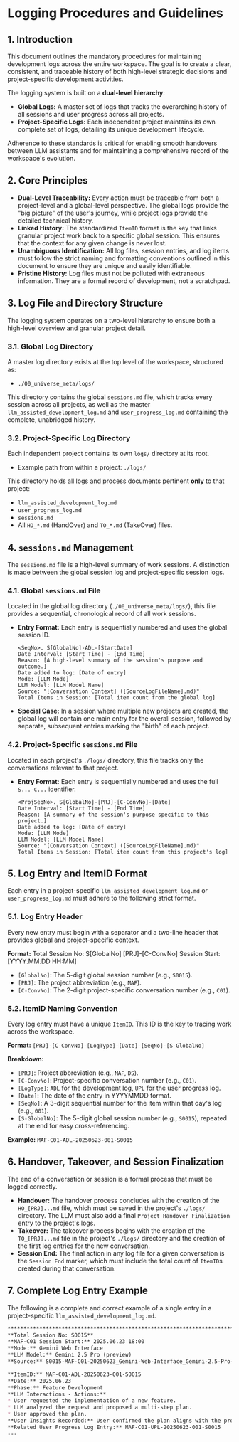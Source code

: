 # Logging Procedures and Guidelines

## 1. Introduction

This document outlines the mandatory procedures for maintaining development logs across the entire workspace. The goal is to create a clear, consistent, and traceable history of both high-level strategic decisions and project-specific development activities.

The logging system is built on a **dual-level hierarchy**:
* **Global Logs:** A master set of logs that tracks the overarching history of all sessions and user progress across all projects.
* **Project-Specific Logs:** Each independent project maintains its own complete set of logs, detailing its unique development lifecycle.

Adherence to these standards is critical for enabling smooth handovers between LLM assistants and for maintaining a comprehensive record of the workspace's evolution.

## 2. Core Principles

* **Dual-Level Traceability:** Every action must be traceable from both a project-level and a global-level perspective. The global logs provide the "big picture" of the user's journey, while project logs provide the detailed technical history.
* **Linked History:** The standardized `ItemID` format is the key that links granular project work back to a specific global session. This ensures that the context for any given change is never lost.
* **Unambiguous Identification:** All log files, session entries, and log items must follow the strict naming and formatting conventions outlined in this document to ensure they are unique and easily identifiable.
* **Pristine History:** Log files must not be polluted with extraneous information. They are a formal record of development, not a scratchpad.

## 3. Log File and Directory Structure

The logging system operates on a two-level hierarchy to ensure both a high-level overview and granular project detail.

### 3.1. Global Log Directory

A master log directory exists at the top level of the workspace, structured as:
* `./00_universe_meta/logs/`

This directory contains the global `sessions.md` file, which tracks every session across all projects, as well as the master `llm_assisted_development_log.md` and `user_progress_log.md` containing the complete, unabridged history.

### 3.2. Project-Specific Log Directory

Each independent project contains its own `logs/` directory at its root.
* Example path from within a project: `./logs/`

This directory holds all logs and process documents pertinent **only** to that project:
* `llm_assisted_development_log.md`
* `user_progress_log.md`
* `sessions.md`
* All `HO_*.md` (HandOver) and `TO_*.md` (TakeOver) files.

## 4. `sessions.md` Management

The `sessions.md` file is a high-level summary of work sessions. A distinction is made between the global session log and project-specific session logs.

### 4.1. Global `sessions.md` File

Located in the global log directory (`./00_universe_meta/logs/`), this file provides a sequential, chronological record of all work sessions.
* **Entry Format:** Each entry is sequentially numbered and uses the global session ID.
    ```
    <SeqNo>. S[GlobalNo]-ADL-[StartDate]
    Date Interval: [Start Time] - [End Time]
    Reason: [A high-level summary of the session's purpose and outcome.]
    Date added to log: [Date of entry]
    Mode: [LLM Mode]
    LLM Model: [LLM Model Name]
    Source: "[Conversation Context] ([SourceLogFileName].md)"
    Total Items in Session: [Total item count from the global log]
    ```
* **Special Case:** In a session where multiple new projects are created, the global log will contain one main entry for the overall session, followed by separate, subsequent entries marking the "birth" of each project.

### 4.2. Project-Specific `sessions.md` File

Located in each project's `./logs/` directory, this file tracks only the conversations relevant to that project.
* **Entry Format:** Each entry is sequentially numbered and uses the full `S...-C...` identifier.
    ```
    <ProjSeqNo>. S[GlobalNo]-[PRJ]-[C-ConvNo]-[Date]
    Date Interval: [Start Time] - [End Time]
    Reason: [A summary of the session's purpose specific to this project.]
    Date added to log: [Date of entry]
    Mode: [LLM Mode]
    LLM Model: [LLM Model Name]
    Source: "[Conversation Context] ([SourceLogFileName].md)"
    Total Items in Session: [Total item count from this project's log]
    ```

## 5. Log Entry and ItemID Format

Each entry in a project-specific `llm_assisted_development_log.md` or `user_progress_log.md` must adhere to the following strict format.

### 5.1. Log Entry Header

Every new entry must begin with a separator and a two-line header that provides global and project-specific context.

**Format:**
Total Session No: S[GlobalNo]
[PRJ]-[C-ConvNo] Session Start: [YYYY.MM.DD HH:MM]
* `[GlobalNo]`: The 5-digit global session number (e.g., `S0015`).
* `[PRJ]`: The project abbreviation (e.g., `MAF`).
* `[C-ConvNo]`: The 2-digit project-specific conversation number (e.g., `C01`).

### 5.2. ItemID Naming Convention

Every log entry must have a unique `ItemID`. This ID is the key to tracing work across the workspace.

**Format:** `[PRJ]-[C-ConvNo]-[LogType]-[Date]-[SeqNo]-[S-GlobalNo]`

**Breakdown:**
* `[PRJ]`: Project abbreviation (e.g., `MAF`, `DS`).
* `[C-ConvNo]`: Project-specific conversation number (e.g., `C01`).
* `[LogType]`: `ADL` for the development log, `UPL` for the user progress log.
* `[Date]`: The date of the entry in YYYYMMDD format.
* `[SeqNo]`: A 3-digit sequential number for the item within that day's log (e.g., `001`).
* `[S-GlobalNo]`: The 5-digit global session number (e.g., `S0015`), repeated at the end for easy cross-referencing.

**Example:** `MAF-C01-ADL-20250623-001-S0015`

## 6. Handover, Takeover, and Session Finalization

The end of a conversation or session is a formal process that must be logged correctly.

* **Handover:** The handover process concludes with the creation of the `HO_[PRJ]...md` file, which must be saved in the project's `./logs/` directory. The LLM must also add a final `Project Handover Finalization` entry to the project's logs.
* **Takeover:** The takeover process begins with the creation of the `TO_[PRJ]...md` file in the project's `./logs/` directory and the creation of the first log entries for the new conversation.
* **Session End:** The final action in any log file for a given conversation is the `Session End` marker, which must include the total count of `ItemID`s created during that conversation.

## 7. Complete Log Entry Example

The following is a complete and correct example of a single entry in a project-specific `llm_assisted_development_log.md`.

```markdown
********************************************************************************
**Total Session No: S0015**
**MAF-C01 Session Start:** 2025.06.23 18:00
**Mode:** Gemini Web Interface
**LLM Model:** Gemini 2.5 Pro (preview)
**Source:** S0015-MAF-C01-20250623_Gemini-Web-Interface_Gemini-2.5-Pro-preview.md

**ItemID:** MAF-C01-ADL-20250623-001-S0015
**Date:** 2025.06.23
**Phase:** Feature Development
**LLM Interactions - Actions:**
* User requested the implementation of a new feature.
* LLM analyzed the request and proposed a multi-step plan.
* User approved the plan.
**User Insights Recorded:** User confirmed the plan aligns with the project's long-term goals.
**Related User Progress Log Entry:** MAF-C01-UPL-20250623-001-S0015
---